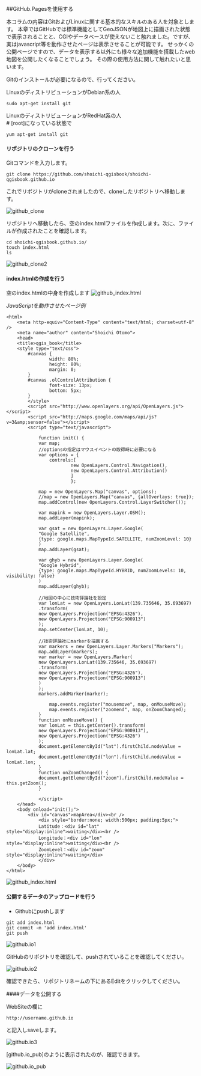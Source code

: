 ##GitHub.Pagesを使用する

本コラムの内容はGitおよびLinuxに関する基本的なスキルのある人を対象とします。
本章ではGitHubでは標準機能としてGeoJSONが地図上に描画された状態で表示されることと、CGIやデータベースが使えないこと触れました。ですが、実はjavascript等を動作させたページは表示させることが可能です。
せっかくの公開ページですので、データを表示する以外にも様々な追加機能を搭載したweb地図を公開したくなることでしょう。
その際の使用方法に関して触れたいと思います。

Gitのインストールが必要になるので、行ってください。

LinuxのディストリビューションがDebian系の人
```
sudo apt-get install git
```

LinuxのディストリビューションがRedHat系の人  
\# [root]になっている状態で

```
yum apt-get install git
```
#### リポジトリのクローンを行う

Gitコマンドを入力します。
```
git clone https://github.com/shoichi-qgisbook/shoichi-qgisbook.github.io
```
これでリポジトリがcloneされましたので、cloneしたリポジトリへ移動します。

![github_clone](./img/5-2-1-7.png)

リポジトリへ移動したら、空のindex.htmlファイルを作成します。次に、ファイルが作成されたことを確認します。

```
cd shoichi-qgisbook.github.io/
touch index.html
ls
```

![github_clone2](./img/5-2-1-8.png)

#### index.htmlの作成を行う

空のindex.htmlの中身を作成します
![github_index.html](./img/5-2-1-9.png)

*JavaScriptを動作させたページ例*

```
<html>
	<meta http-equiv="Content-Type" content="text/html; charset=utf-8" />
	<meta name="author" content="Shoichi Otomo">
	<head>
	<title>qgis_book</title>
	<style type="text/css">
		#canvas {
				width: 80%;
				height: 80%;
				margin: 0;
		}
		#canvas .olControlAttribution {
				font-size: 13px;
				bottom: 5px;
		}
		</style>
		<script src="http://www.openlayers.org/api/OpenLayers.js"></script>
		<script src="http://maps.google.com/maps/api/js?v=3&amp;sensor=false"></script>
		<script type="text/javascript">

			function init() {
			var map;
			//optionsの指定はマウスイベントの取得時に必要になる
			var options = {
				controls:[
						new OpenLayers.Control.Navigation(),
						new OpenLayers.Control.Attribution()
						]
						};

			map = new OpenLayers.Map("canvas", options);
			//map = new OpenLayers.Map("canvas", {allOverlays: true});
			map.addControl(new OpenLayers.Control.LayerSwitcher());

			var mapink = new OpenLayers.Layer.OSM();
			map.addLayer(mapink);

			var gsat = new OpenLayers.Layer.Google(
			"Google Satellite",
			{type: google.maps.MapTypeId.SATELLITE, numZoomLevel: 10}
			)
			map.addLayer(gsat);

			var ghyb = new OpenLayers.Layer.Google(
			"Google Hybrid",
			{type: google.maps.MapTypeId.HYBRID, numZoomLevels: 10, visibility: false}
			)
			map.addLayer(ghyb);

			//地図の中心に技術評論社を設定
			var lonLat = new OpenLayers.LonLat(139.735646, 35.693697)
			.transform(
			new OpenLayers.Projection("EPSG:4326"),
			new OpenLayers.Projection("EPSG:900913")
			);
			map.setCenter(lonLat, 10);

			//技術評論社にmarkerを描画する
			var markers = new OpenLayers.Layer.Markers("Markers");
			map.addLayer(markers);
			var marker = new OpenLayers.Marker(
			new OpenLayers.LonLat(139.735646, 35.693697)
			.transform(
			new OpenLayers.Projection("EPSG:4326"),
			new OpenLayers.Projection("EPSG:900913")
			)
			);
			markers.addMarker(marker);

				map.events.register("mousemove", map, onMouseMove);
				map.events.register("zoomend", map, onZoomChanged);
			}
			function onMouseMove() {
			var lonLat = this.getCenter().transform(
			new OpenLayers.Projection("EPSG:900913"),
			new OpenLayers.Projection("EPSG:4326")
			);
			document.getElementById("lat").firstChild.nodeValue = lonLat.lat;
			document.getElementById("lon").firstChild.nodeValue = lonLat.lon;
			}
			function onZoomChanged() {
			document.getElementById("zoom").firstChild.nodeValue = this.getZoom();
			}

			</script>
	</head>
	<body onload="init();">
		<div id="canvas">mapArea</div><br />
			<div style="border:none; width:500px; padding:5px;">
			Latitude：<div id="lat" style="display:inline">waiting</div><br />
			Longitude：<div id="lon" style="display:inline">waiting</div><br />
			ZoomLevel：<div id="zoom" style="display:inline">waiting</div>
			</div>
	</body>
</html>
```
![github_index.html](./img/5-2-1-10.png)

#### 公開するデータのアップロードを行う

- Githubにpushします

```
git add index.html
git commit -m 'add index.html'
git push
```
![github.io1](./img/5-2-1-11.png)

GitHubのリポジトリを確認して、pushされていることを確認してください。

![github.io2](./img/5-2-1-12.png)

確認できたら、リポジトリネームの下にあるEditをクリックしてください。

####データを公開する 

WebSiteの欄に
```
http://username.github.io
```
と記入しsaveします。

![github.io3](./img/5-2-1-13.png)

[github.io_pub]のように表示されたのが、確認できます。

![github.io_pub](./img/5-2-1-14.png)
